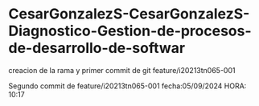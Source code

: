 # CesarGonzalezS-CesarGonzalezS-Diagnostico-Gestion-de-procesos-de-desarrollo-de-softwar

creacion de la rama y primer commit de git feature/i20213tn065-001


Segundo commit de feature/i20213tn065-001 fecha:05/09/2024 HORA: 10:17
